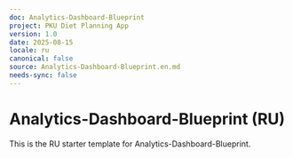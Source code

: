 ```yaml
---
doc: Analytics-Dashboard-Blueprint
project: PKU Diet Planning App
version: 1.0
date: 2025-08-15
locale: ru
canonical: false
source: Analytics-Dashboard-Blueprint.en.md
needs-sync: false
---
```


# Analytics-Dashboard-Blueprint (RU)

This is the RU starter template for Analytics-Dashboard-Blueprint.
